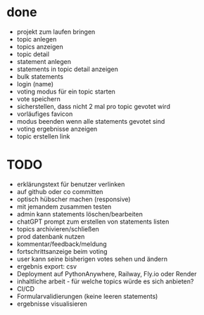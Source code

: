 

# done
- projekt zum laufen bringen
- topic anlegen
- topics anzeigen
- topic detail
- statement anlegen
- statements in topic detail anzeigen
- bulk statements
- login (name)
- voting modus für ein topic starten
- vote speichern
- sicherstellen, dass nicht 2 mal pro topic gevotet wird
- vorläufiges favicon
- modus beenden wenn alle statements gevotet sind
- voting ergebnisse anzeigen 
- topic erstellen link

# TODO

- erklärungstext für benutzer verlinken
- auf github oder co committen
- optisch hübscher machen (responsive)
- mit jemandem zusammen testen 
- admin kann statements löschen/bearbeiten
- chatGPT prompt zum erstellen von statements listen
- topics archivieren/schließen
- prod datenbank nutzen
- kommentar/feedback/meldung 
- fortschrittsanzeige beim voting
- user kann seine bisherigen votes sehen und ändern
- ergebnis export: csv
- Deployment auf PythonAnywhere, Railway, Fly.io oder Render
- inhaltliche arbeit - für welche topics würde es sich anbieten? 
- CI/CD 
- Formularvalidierungen (keine leeren statements)
- ergebnisse visualisieren 
